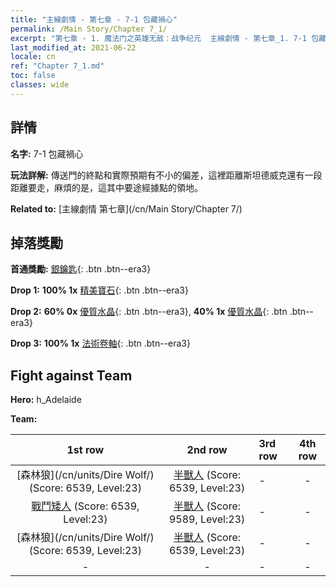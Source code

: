 ```yaml
---
title: "主線劇情 - 第七章 - 7-1 包藏禍心"
permalink: /Main Story/Chapter 7_1/
excerpt: "第七章 - 1. 魔法门之英雄无敌：战争纪元  主線劇情 - 第七章_1. 7-1 包藏禍心"
last_modified_at: 2021-06-22
locale: cn
ref: "Chapter 7_1.md"
toc: false
classes: wide
---
```


## 詳情

 **名字:** 7-1 包藏禍心

 **玩法詳解:** 傳送門的終點和實際預期有不小的偏差，這裡距離斯坦德威克還有一段距離要走，麻煩的是，這其中要途經據點的領地。

 **Related to:** [主線劇情 第七章](/cn/Main Story/Chapter 7/)

## 掉落獎勵

 **首通獎勵:** [銀鑰匙](/cn/Items/con_693/){: .btn .btn--era3}

 **Drop 1:** **100% 1x** [精美寶石](/cn/Items/mat_23/){: .btn .btn--era3}

 **Drop 2:** **60% 0x** [優質水晶](/cn/Items/mat_17/){: .btn .btn--era3}, **40% 1x** [優質水晶](/cn/Items/mat_17/){: .btn .btn--era3}

 **Drop 3:** **100% 1x** [法術卷軸](/cn/Items/con_694/){: .btn .btn--era3}


## Fight against Team
 **Hero:** h_Adelaide

 **Team:**


  | 1st row | 2nd row | 3rd row | 4th row |
  |:----:|:----:|:----|:----:|
  | [森林狼](/cn/units/Dire Wolf/) (Score: 6539, Level:23)  | [半獸人](/cn/units/Orc/) (Score: 6539, Level:23)  | - | - |
  | [戰鬥矮人](/cn/units/Dwarf/) (Score: 6539, Level:23)  | [半獸人](/cn/units/Orc/) (Score: 9589, Level:23)  | - | - |
  | [森林狼](/cn/units/Dire Wolf/) (Score: 6539, Level:23)  | [半獸人](/cn/units/Orc/) (Score: 6539, Level:23)  | - | - |
  | - | - | - | - |


